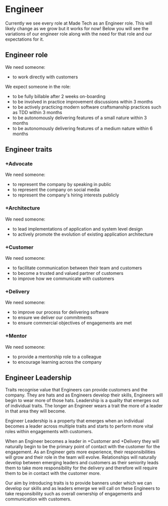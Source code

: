 # Engineer

Currently we see every role at Made Tech as an Engineer role. This will likely
change as we grow but it works for now! Below you will see the variations of
our engineer role along with the need for that role and our expectations for it.

## Engineer role

We need someone:

- to work directly with customers

We expect someone in the role:

- to be fully billable after 2 weeks on-boarding
- to be involved in practice improvement discussions within 3 months
- to be actively practicing modern software craftsmanship practices such as TDD within 3 months
- to be autonomously delivering features of a small nature within 3 months
- to be autonomously delivering features of a medium nature within 6 months

## Engineer traits

### +Advocate

We need someone:

 - to represent the company by speaking in public
 - to represent the company on social media
 - to represent the company's hiring interests publicly

### +Architecture

We need someone:

 - to lead implementations of application and system level design
 - to actively promote the evolution of existing application architecture

### +Customer

We need someone:

 - to facilitate communication between their team and customers
 - to become a trusted and valued partner of customers
 - to improve how we communicate with customers


### +Delivery

We need someone:

 - to improve our process for delivering software
 - to ensure we deliver our commitments
 - to ensure commercial objectives of engagements are met

### +Mentor

We need someone:

 - to provide a mentorship role to a colleague
 - to encourage learning across the company

## Engineer Leadership

Traits recognise value that Engineers can provide customers and the company. They are hats and as Engineers develop their skills, Engineers will begin to wear more of those hats. Leadership is a quality that emerges out of individual traits. The longer an Engineer wears a trait the more of a leader in that area they will become.

Engineer Leadership is a property that emerges when an individual becomes a leader across multiple traits and starts to perform more vital roles within engagements with customers.

When an Engineer becomes a leader in +Customer and +Delivery they will naturally begin to be the primary point of contact with the customer for the engagement. As an Engineer gets more experience, their responsibilities will grow and their role in the team will evolve. Relationships will naturally develop between emerging leaders and customers as their seniority leads them to take more responsibility for the delivery and therefore will require them to be in contact with the customer more.

Our aim by introducing traits is to provide banners under which we can develop our skills and as leaders emerge we will call on these Engineers to take responsibility such as overall ownership of engagements and communication with customers.
